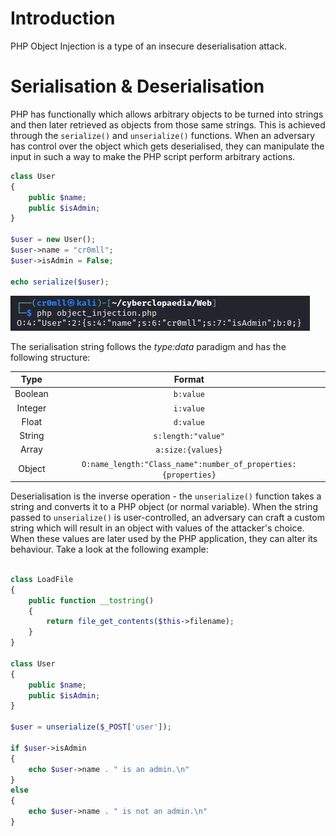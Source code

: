# Introduction
PHP Object Injection is a type of an insecure deserialisation attack.

# Serialisation & Deserialisation
PHP has functionally which allows arbitrary objects to be turned into strings and then later retrieved as objects from those same strings. This is achieved through the `serialize()` and `unserialize()` functions. When an adversary has control over the object which gets deserialised, they can manipulate the input in such a way to make the PHP script perform arbitrary actions.

```php
class User
{
	public $name;
	public $isAdmin;
}

$user = new User();
$user->name = "cr0mll";
$user->isAdmin = False;

echo serialize($user);
```

![](Resources/Images/PHP%20Object%20Injection/Object%20Serialisation.png)

The serialisation string follows the *type:data* paradigm and has the following structure:

|Type|Format|
|:---:|:----:|
|Boolean|`b:value`|
|Integer|`i:value`|
|Float|`d:value`|
|String|`s:length:"value"`|
|Array|`a:size:{values}`|
|Object|`O:name_length:"Class_name":number_of_properties:{properties}`|

Deserialisation is the inverse operation - the `unserialize()` function takes a string and converts it to a PHP object (or normal variable). When the string passed to `unserialize()` is user-controlled, an adversary can craft a custom string which will result in an object with values of the attacker's choice. When these values are later used by the PHP application, they can alter its behaviour. Take a look at the following example:

```php

class LoadFile
{
	public function __tostring()
	{
		return file_get_contents($this->filename);
	}
}

class User
{
	public $name;
	public $isAdmin;
}

$user = unserialize($_POST['user']);

if $user->isAdmin
{
	echo $user->name . " is an admin.\n"
}
else
{
	echo $user->name . " is not an admin.\n"
}
```
